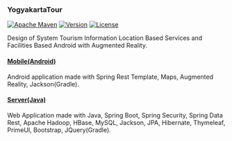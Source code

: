 ### YogyakartaTour

[![Apache Maven](https://img.shields.io/badge/gradle-2.2.1-blue.svg)](http://gradle.org/)
[![Version](https://img.shields.io/badge/version-1.0-00CED1.svg)](https://github.com/dynastymasra/YogyakartaTour)
[![License](https://img.shields.io/badge/license-MIT-44897a.svg)](https://github.com/dynastymasra/YogyakartaTour/blob/master/LICENSE)

Design of System Tourism Information Location Based Services and Facilities Based Android with Augmented Reality.

#### [Mobile(Android)](https://github.com/dynastymasra/YogyakartaTour/tree/master/Mobile/Android)
Android application made with Spring Rest Template, Maps, Augmented Reality, Jackson(Gradle).

#### [Server(Java)](https://github.com/dynastymasra/YogyakartaTour/tree/master/Server/Web)
Web Application made with Java, Spring Boot, Spring Security, Spring Data Rest, Apache Hadoop, HBase, MySQL, Jackson, JPA, Hibernate, Thymeleaf, PrimeUI, Bootstrap, JQuery(Gradle).
